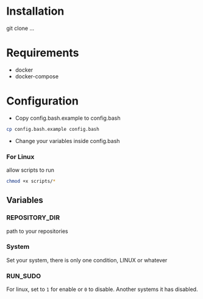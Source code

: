 # Installation

git clone ...

# Requirements

- docker
- docker-compose

# Configuration

- Copy config.bash.example to config.bash

```bash
cp config.bash.example config.bash
```

- Change your variables inside config.bash

### For Linux
allow scripts to run

```bash
chmod +x scripts/*
```

## Variables

### REPOSITORY_DIR
path to your repositories

### System
Set your system, there is only one condition, LINUX or whatever

### RUN_SUDO
For linux, set to `1` for enable or `0` to disable.
Another systems it has disabled.
